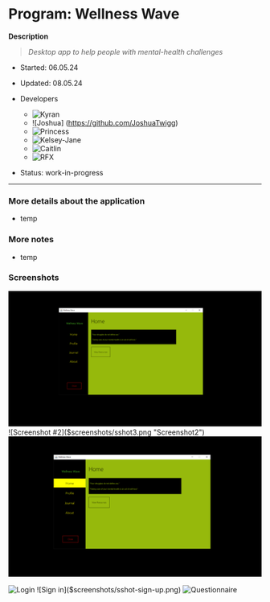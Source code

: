 # Program:	Wellness Wave
__Description__ 	
> _Desktop app to help people with mental-health challenges_
- Started:	06.05.24
- Updated: 	08.05.24
- Developers
	* ![Kyran]("https://github.com/kyran-325") 
	* ![Joshua] (https://github.com/JoshuaTwigg)
	* ![Princess](https://github.com/PrincessUgbobuaku)
	* ![Kelsey-Jane](https://github.com/BugAches)
	* ![Caitlin](https://github.com/MissBabyRose28)
	* ![RFX](https://github.com/R-F-X, "profile")

- Status:	work-in-progress
---
<!-- testing the comment -->

### More details about the application
- temp


### More notes
- temp


### Screenshots
![Screenshot #1]($screenshots/sshot1.png "Screenshot1")
![Screenshot #2]($screenshots/sshot3.png "Screenshot2")
![Screenshot #3]($screenshots/sshot2.png "Screenshot3")

![Login]($screenshots/sshot-login.png "")
![Sign in]($screenshots/sshot-sign-up.png)
![Questionnaire]($screenshots/sshot-questionnaire.png)